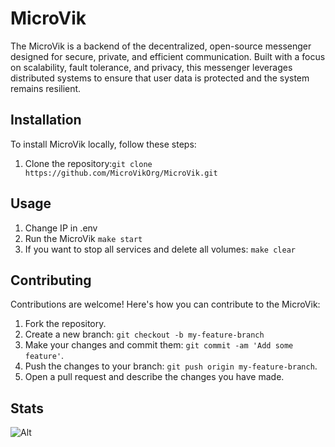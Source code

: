 # MicroVik 
The MicroVik is a backend of the decentralized, open-source messenger designed for secure, private, and efficient communication. Built with a focus on scalability, fault tolerance, and privacy, this messenger leverages distributed systems to ensure that user data is protected and the system remains resilient.
## Installation
To install MicroVik locally, follow these steps:
1. Clone the repository:`git clone https://github.com/MicroVikOrg/MicroVik.git`
## Usage
1. Change IP in .env
2. Run the MicroVik `make start`
3. If you want to stop all services and delete all volumes: `make clear`
## Contributing
Contributions are welcome! Here's how you can contribute to the MicroVik:
1. Fork the repository.
2. Create a new branch: `git checkout -b my-feature-branch`
3. Make your changes and commit them: `git commit -am 'Add some feature'`.
4. Push the changes to your branch: `git push origin my-feature-branch`.
5. Open a pull request and describe the changes you have made.
## Stats
![Alt](https://repobeats.axiom.co/api/embed/15ac4a686ed162af9925e19d41bc2c62efaed2b7.svg "Repobeats analytics image")
